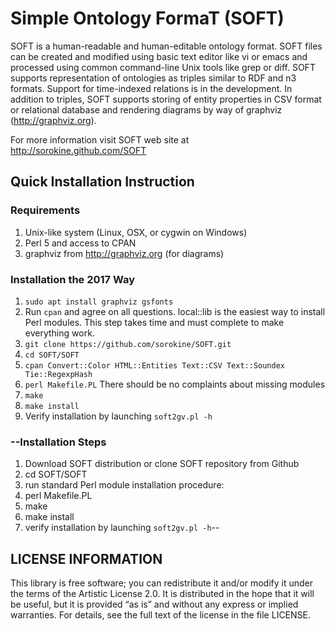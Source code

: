 Simple Ontology FormaT (SOFT)
=============================

SOFT is a human-readable and human-editable ontology format.  SOFT
files can be created and modified using basic text editor like vi or
emacs and processed using common command-line Unix tools like grep or
diff.  SOFT supports representation of ontologies as triples similar
to RDF and n3 formats.  Support for time-indexed relations is in the
development.  In addition to triples, SOFT supports storing of entity
properties in CSV format or relational database and rendering diagrams
by way of graphviz (http://graphviz.org).

For more information visit SOFT web site at http://sorokine.github.com/SOFT

Quick Installation Instruction
------------------------------

### Requirements

1.  Unix-like system (Linux, OSX, or cygwin on Windows)
2.  Perl 5 and access to CPAN
3.  graphviz from http://graphviz.org (for diagrams)

### Installation the 2017 Way

1.  ```sudo apt install graphviz gsfonts```
2.  Run ```cpan``` and agree on all questions.  local::lib is the easiest way to install Perl modules.  This step takes time and must complete to make everything work.
3.  ```git clone https://github.com/sorokine/SOFT.git```
4.  ```cd SOFT/SOFT```
5.  ```cpan Convert::Color HTML::Entities Text::CSV Text::Soundex Tie::RegexpHash```
5.  ```perl Makefile.PL```  There should be no complaints about missing modules
6.  ```make```
7.  ```make install```
4.  Verify installation by launching ```soft2gv.pl -h```

### --Installation Steps

1.  Download SOFT distribution or clone SOFT repository from Github
2.  cd SOFT/SOFT
3.  run standard Perl module installation procedure:
  1.  perl Makefile.PL
  2.  make
  3.  make install
4.  verify installation by launching ```soft2gv.pl -h```--

## LICENSE INFORMATION

This library is free software; you can redistribute it and/or 
modify it under the terms of the Artistic License 2.0. It is 
distributed in the hope that it will be useful, but it is 
provided “as is” and without any express or implied warranties. 
For details, see the full text of the license in the file LICENSE.

